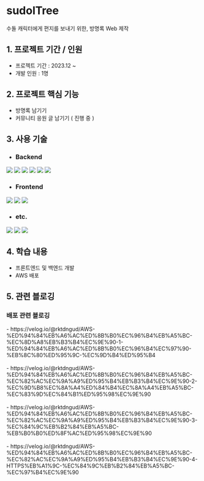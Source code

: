 # sudolTree
<div>
    <p>수돌 캐릭터에게 편지를 보내기 위한, 방명록 Web 제작</p>
</div>

## 1. 프로젝트 기간 / 인원
- 프로젝트 기간 : 2023.12 ~ 
- 개발 인원 : 1명

## 2. 프로젝트 핵심 기능
- 방명록 남기기
- 커뮤니티 응원 글 남기기 ( 진행 중 )

## 3. 사용 기술
- <h3>Backend</h3>

<img src="https://img.shields.io/badge/Spring-6DB33F?style=for-the-badge&logo=Spring&logoColor=white">
<img src="https://img.shields.io/badge/springboot-6DB33F?style=for-the-badge&logo=springboot&logoColor=white">
<img src="https://img.shields.io/badge/MySQL-4479A1?style=for-the-badge&logo=MySQL&logoColor=white">
<img src="https://img.shields.io/badge/amazonaws-232F3E?style=for-the-badge&logo=amazonaws&logoColor=white">
<img src="https://img.shields.io/badge/amazonec2-FF9900?style=for-the-badge&logo=amazonec2&logoColor=white">
<img src="https://img.shields.io/badge/amazonrds-527FFF?style=for-the-badge&logo=amazonrds&logoColor=white">

- <h3>Frontend</h3>
<img src="https://img.shields.io/badge/javascript-F7DF1E?style=for-the-badge&logo=javascript&logoColor=white">
<img src="https://img.shields.io/badge/react-61DAFB?style=for-the-badge&logo=react&logoColor=white">
<img src="https://img.shields.io/badge/styledcomponents-DB7093?style=for-the-badge&logo=styledcomponents&logoColor=white">

- <h3>etc.</h3>
<img src="https://img.shields.io/badge/git-F05032?style=for-the-badge&logo=git&logoColor=white">
<img src="https://img.shields.io/badge/github-181717?style=for-the-badge&logo=github&logoColor=white">
<img src="https://img.shields.io/badge/figma-F24E1E?style=for-the-badge&logo=figma&logoColor=white">

## 4. 학습 내용
- 프론트엔드 및 백엔드 개발
- AWS 배포

## 5. 관련 블로깅
<h3>배포 관련 블로깅</h3>
- https://velog.io/@rktdngud/AWS-%ED%94%84%EB%A6%AC%ED%8B%B0%EC%96%B4%EB%A5%BC-%EC%8D%A8%EB%B3%B4%EC%9E%90-1-%ED%94%84%EB%A6%AC%ED%8B%B0%EC%96%B4%EC%97%90-%EB%8C%80%ED%95%9C-%EC%9D%B4%ED%95%B4 </br></br>
- https://velog.io/@rktdngud/AWS-%ED%94%84%EB%A6%AC%ED%8B%B0%EC%96%B4%EB%A5%BC-%EC%82%AC%EC%9A%A9%ED%95%B4%EB%B3%B4%EC%9E%90-2-%EC%9D%B8%EC%8A%A4%ED%84%B4%EC%8A%A4%EB%A5%BC-%EC%83%9D%EC%84%B1%ED%95%98%EC%9E%90</br></br>
- https://velog.io/@rktdngud/AWS-%ED%94%84%EB%A6%AC%ED%8B%B0%EC%96%B4%EB%A5%BC-%EC%82%AC%EC%9A%A9%ED%95%B4%EB%B3%B4%EC%9E%90-3-%EC%84%9C%EB%B2%84%EB%A5%BC-%EB%B0%B0%ED%8F%AC%ED%95%98%EC%9E%90</br></br>
- https://velog.io/@rktdngud/AWS-%ED%94%84%EB%A6%AC%ED%8B%B0%EC%96%B4%EB%A5%BC-%EC%82%AC%EC%9A%A9%ED%95%B4%EB%B3%B4%EC%9E%90-4-HTTPS%EB%A1%9C-%EC%84%9C%EB%B2%84%EB%A5%BC-%EC%97%B4%EC%9E%90
